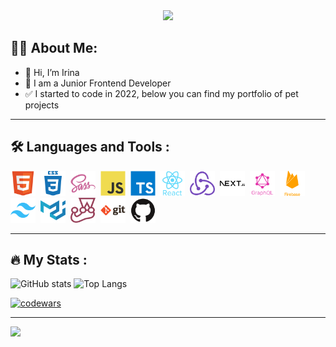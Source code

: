 <div id="header" align="center">
  <img src="https://media.giphy.com/media/v1.Y2lkPTc5MGI3NjExOWVqNG9mbnR4bzc3cjM0ZWVhbDA0ZWFqeWZ5a3F2ZzV2dmlmbnZ2YSZlcD12MV9pbnRlcm5hbF9naWZfYnlfaWQmY3Q9Zw/MeJgB3yMMwIaHmKD4z/giphy.gif" width="100"/>
</div>

## 👩‍💻 About Me:
- 👋 Hi, I’m Irina<br>
- 🌱 I am a Junior Frontend Developer<br>
-  ✅ I started to code in 2022, below you can find my portfolio of pet projects<br>
---
## :hammer_and_wrench: Languages and Tools :
<div>
  <img src="https://github.com/devicons/devicon/blob/master/icons/html5/html5-original.svg" title="HTML5" alt="HTML" width="40" height="40"/>&nbsp;
  <img src="https://github.com/devicons/devicon/blob/master/icons/css3/css3-plain-wordmark.svg"  title="CSS3" alt="CSS" width="40" height="40"/>&nbsp;
  <img src="https://github.com/devicons/devicon/blob/master/icons/sass/sass-original.svg" title="SASS" alt="SASS" width="40" height="40"/>&nbsp;
  <img src="https://github.com/devicons/devicon/blob/master/icons/javascript/javascript-original.svg" title="JavaScript" alt="JavaScript" width="40" height="40"/>&nbsp;
  <img src="https://github.com/devicons/devicon/blob/master/icons/typescript/typescript-original.svg" title="TypeScript" alt="TypeScript" width="40" height="40"/>&nbsp;
  <img src="https://github.com/devicons/devicon/blob/master/icons/react/react-original-wordmark.svg" title="React" alt="React" width="40" height="40"/>&nbsp;
  <img src="https://github.com/devicons/devicon/blob/master/icons/redux/redux-original.svg" title="Redux" alt="Redux" width="40" height="40"/>&nbsp;
  <img src="https://github.com/devicons/devicon/blob/master/icons/nextjs/nextjs-original-wordmark.svg" title="NextJS" alt="NextJS" width="40" height="40"/>&nbsp;
  <img src="https://github.com/devicons/devicon/blob/master/icons/graphql/graphql-plain-wordmark.svg" title="Graphql" alt="Graphql" width="40" height="40"/>&nbsp;
  <img src="https://github.com/devicons/devicon/blob/master/icons/firebase/firebase-plain-wordmark.svg" title="Firebase" alt="Firebase" width="40" height="40"/>&nbsp;
  <img src="https://github.com/devicons/devicon/blob/master/icons/tailwindcss/tailwindcss-plain.svg" title="Tailwind CSS" alt="Tailwind CSS" width="40" height="40"/>&nbsp;
  <img src="https://github.com/devicons/devicon/blob/master/icons/materialui/materialui-original.svg" title="Material UI" alt="Material UI" width="40" height="40"/>&nbsp;
  <img src="https://github.com/devicons/devicon/blob/master/icons/jest/jest-plain.svg" title="Jest" alt="Jest" width="40" height="40"/>&nbsp;
  <img src="https://github.com/devicons/devicon/blob/master/icons/git/git-original-wordmark.svg" title="Git" **alt="Git" width="40" height="40"/>&nbsp;
  <img src="https://github.com/devicons/devicon/blob/master/icons/github/github-original.svg" title="GitHub" **alt="GitHub" width="40" height="40"/>
  
</div>

---

## :fire: My Stats :

![GitHub stats](https://github-readme-stats.vercel.app/api?username=IrinaOsp&show_icons=true&include_all_commits&theme=algolia&count_private=true&hide=stars)
![Top Langs](https://github-readme-stats.vercel.app/api/top-langs/?username=IrinaOsp&layout=compact&langs_count=8&theme=algolia)

[//]: # (https://github-profile-summary-cards.vercel.app/api/cards/profile-details?username=IrinaOsp&theme=algolia&include_all_commits=true&count_private=true)


[![codewars](https://www.codewars.com/users/IrinaOsp/badges/large)](https://www.codewars.com/users/IrinaOsp)   

---
[![](https://visitcount.itsvg.in/api?id=IrinaOsp&label=Profile%20Views&icon=2&pretty=false)](https://visitcount.itsvg.in)
